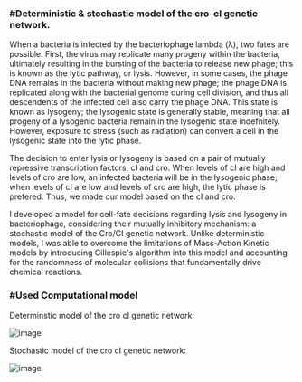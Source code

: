 ### #Deterministic & stochastic model of the cro-cI genetic network.

When a bacteria is infected by the bacteriophage lambda (λ), two fates are possible. First, the virus may replicate many progeny within the bacteria, ultimately resulting in the bursting of the bacteria to release new phage; this is known as the lytic pathway, or lysis. However, in some cases, the phage DNA remains in the bacteria without making new phage; the phage DNA is replicated along with the bacterial genome during cell division, and thus all descendents of the infected cell also carry the phage DNA. This state is known as lysogeny; the lysogenic state is generally stable, meaning that all progeny of a lysogenic bacteria remain in the lysogenic state indefnitely. However, exposure to stress (such as radiation) can convert a cell in the lysogenic state into the lytic phase.

The decision to enter lysis or lysogeny is based on a pair of mutually repressive transcription factors, cI and cro. When levels of cI are high and levels of cro are low, an infected bacteria will be in the lysogenic phase; when levels of cI are low and levels of cro are high, the lytic phase is prefered. Thus, we made our model based on the cI and cro.

I developed a model for cell-fate decisions regarding lysis and lysogeny in bacteriophage, considering their mutually inhibitory mechanism: a stochastic model of the Cro/CI genetic network. Unlike deterministic models, I was able to overcome the limitations of Mass-Action Kinetic models by introducing Gillespie's algorithm into this model and accounting for the randomness of molecular collisions that fundamentally drive chemical reactions. 


### #Used Computational model

Determinstic model of the cro cI genetic network:

![image](https://github.com/user-attachments/assets/be249935-5326-4d8b-b55e-a2fdf8d53d71)


Stochastic model of the cro cI genetic network:

![image](https://github.com/user-attachments/assets/35e619ea-c4a3-4538-8b19-6480ffdfb420)


